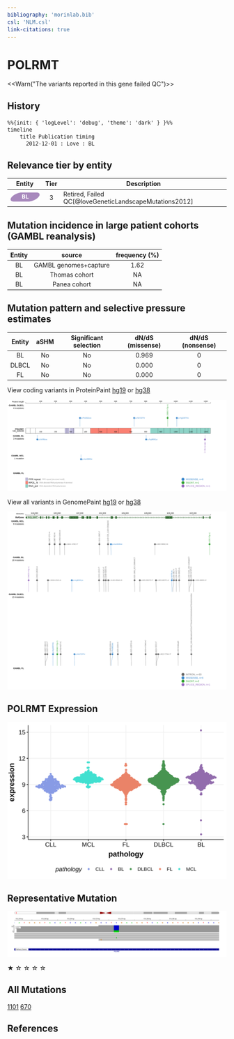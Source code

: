 ```yaml
---
bibliography: 'morinlab.bib'
csl: 'NLM.csl'
link-citations: true
---
```

# POLRMT

<<Warn("The variants reported in this gene failed QC")>>

## History
```mermaid
%%{init: { 'logLevel': 'debug', 'theme': 'dark' } }%%
timeline
    title Publication timing
      2012-12-01 : Love : BL
```

## Relevance tier by entity

|Entity|Tier|Description                           |
|:------:|:----:|--------------------------------------|
|![BL](images/icons/BL_tier2.png)    |3   |Retired, Failed QC[@loveGeneticLandscapeMutations2012]|

## Mutation incidence in large patient cohorts (GAMBL reanalysis)

|Entity|source               |frequency (%)|
|:------:|:---------------------:|:-------------:|
|BL    |GAMBL genomes+capture|1.62         |
|BL    |Thomas cohort        |  NA         |
|BL    |Panea cohort         |  NA         |

## Mutation pattern and selective pressure estimates

|Entity|aSHM|Significant selection|dN/dS (missense)|dN/dS (nonsense)|
|:------:|:----:|:---------------------:|:----------------:|:----------------:|
|BL    |No  |No                   |0.969           |0               |
|DLBCL |No  |No                   |0.000           |0               |
|FL    |No  |No                   |0.000           |0               |


View coding variants in ProteinPaint [hg19](https://morinlab.github.io/LLMPP/GAMBL/POLRMT_protein.html)  or [hg38](https://morinlab.github.io/LLMPP/GAMBL/POLRMT_protein_hg38.html)

![](images/proteinpaint/POLRMT_NM_005035.svg)

View all variants in GenomePaint [hg19](https://morinlab.github.io/LLMPP/GAMBL/POLRMT.html)  or [hg38](https://morinlab.github.io/LLMPP/GAMBL/POLRMT_hg38.html)

![](images/proteinpaint/POLRMT.svg)

## POLRMT Expression
![](images/gene_expression/POLRMT_by_pathology.svg)
<!-- ORIGIN: loveGeneticLandscapeMutations2012 -->
<!-- BL: loveGeneticLandscapeMutations2012 -->

## Representative Mutation
![](primary/Love_POLRMT.svg)

&starf; &star; &star; &star; &star;

## All Mutations

[1101](https://www.bcgsc.ca/downloads/morinlab/GAMBL/Love/1101_reports.html)
[670](https://www.bcgsc.ca/downloads/morinlab/GAMBL/Love/670_reports.html)

## References


